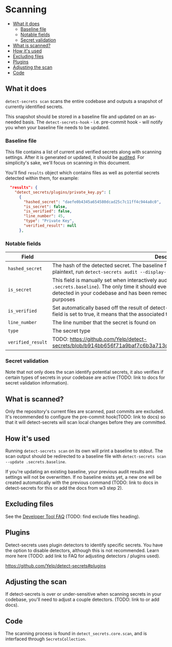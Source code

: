 # Scanning

<!-- START doctoc generated TOC please keep comment here to allow auto update -->
<!-- DON'T EDIT THIS SECTION, INSTEAD RE-RUN doctoc TO UPDATE -->

- [What it does](#what-it-does)
  - [Baseline file](#baseline-file)
  - [Notable fields](#notable-fields)
  - [Secret validation](#secret-validation)
- [What is scanned?](#what-is-scanned)
- [How it's used](#how-its-used)
- [Excluding files](#excluding-files)
- [Plugins](#plugins)
- [Adjusting the scan](#adjusting-the-scan)
- [Code](#code)

<!-- END doctoc generated TOC please keep comment here to allow auto update -->

## What it does

`detect-secrets scan` scans the entire codebase and outputs a snapshot of currently identified secrets.

This snapshot should be stored in a baseline file and updated on an as-needed basis. The `detect-secrets-hook` - i.e. pre-commit hook - will notify you when your baseline file needs to be updated.

### Baseline file

This file contains a list of current and verified secrets along with scanning settings. After it is generated or updated, it should be [audited](./audit.md). For simplicity's sake, we'll focus on scanning in this document.

You'll find `results` object which contains files as well as potential secrets detected within them, for example:

```json
  "results": {
    "detect_secrets/plugins/private_key.py": [
      {
        "hashed_secret": "daefe0b4345a654580dcad25c7c11ff4c944a8c0",
        "is_secret": false,
        "is_verified": false,
        "line_number": 45,
        "type": "Private Key",
        "verified_result": null
      },
```

### Notable fields

| Field             | Description                                                                                                                                                                                                                                                                                     |
| ----------------- | ----------------------------------------------------------------------------------------------------------------------------------------------------------------------------------------------------------------------------------------------------------------------------------------------- |
| `hashed_secret`   | The hash of the detected secret. The baseline file will not record raw secrets. To see them in plaintext, run `detect-secrets audit --display-results .secrets.baseline`.                                                                                                                       |
| `is_secret`       | This field is manually set when interactively auditing a baseline file (`detect-secrets audit .secrets.baseline`). The only time it should ever be true is when a valid secret has been detected in your codebase and has been remediated. This field is for auditing / record-keeping purposes |
| `is_verified`     | Set automatically based off the result of detect-secrets validating if your secret is active. If this field is set to true, it means that the associated token is active and requires remediation.                                                                                              |
| `line_number`     | The line number that the secret is found on                                                                                                                                                                                                                                                     |
| `type`            | The secret type                                                                                                                                                                                                                                                                                 |
| `verified_result` | TODO: https://github.com/Yelp/detect-secrets/blob/b914bb656f71a9baf7c6b3a713d4a8a1eb8f4436/detect_secrets/plugins/base.py                                                                                                                                                                       |

### Secret validation

Note that not only does the scan identify potential secrets, it also verifies if certain types of secrets in your codebase are active (TODO: link to docs for secret validation information).

## What is scanned?

Only the repository's current files are scanned, past commits are excluded. It's recommended to configure the pre-commit hook(TODO: link to docs) so that it will detect-secrets will scan local changes before they are committed.

## How it's used

Running `detect-secrets scan` on its own will print a baseline to stdout. The scan output should be redirected to a baseline file with `detect-secrets scan --update .secrets.baseline`.

If you're updating an existing baseline, your previous audit results and settings will not be overwritten. If no baseline exists yet, a new one will be created automatically with the previous command (TODO: link to docs in detect-secrets for this or add the docs from w3 step 2).

## Excluding files

See the [Developer Tool FAQ](./developer-tool-faq.md#) (TODO: find exclude files heading).

## Plugins

Detect-secrets uses plugin detectors to identify specific secrets. You have the option to disable detectors, although this is not recommended. Learn more here (TODO: add link to FAQ for adjusting detectors / plugins used).

https://github.com/Yelp/detect-secrets#plugins

## Adjusting the scan

If detect-secrets is over or under-sensitive when scanning secrets in your codebase, you'll need to adjust a couple detectors. (TODO: link to or add docs).

## Code

The scanning process is found in `detect_secrets.core.scan`, and is interfaced through `SecretsCollection`.
